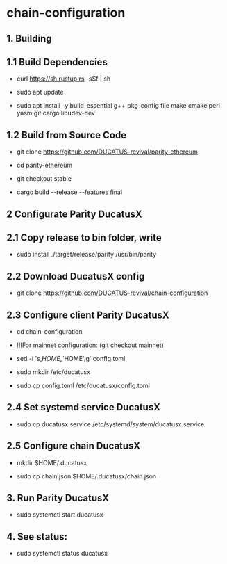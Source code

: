 # chain-configuration

## 1. Building

## 1.1 Build Dependencies

- curl https://sh.rustup.rs -sSf | sh

- sudo apt update

- sudo apt install -y build-essential g++ pkg-config file make cmake perl yasm git cargo libudev-dev

## 1.2 Build from Source Code

- git clone https://github.com/DUCATUS-revival/parity-ethereum

- cd parity-ethereum

- git checkout stable

- cargo build --release --features final

## 2 Configurate Parity DucatusX

## 2.1 Copy release to bin folder, write

- sudo install ./target/release/parity /usr/bin/parity

## 2.2 Download DucatusX config

- git clone https://github.com/DUCATUS-revival/chain-configuration

## 2.3 Configure client Parity DucatusX

- cd chain-configuration

- !!!For mainnet configuration: (git checkout mainnet)

- sed -i 's,$HOME,'$HOME',g' config.toml

- sudo mkdir /etc/ducatusx

- sudo cp config.toml /etc/ducatusx/config.toml

## 2.4 Set systemd service DucatusX

- sudo cp ducatusx.service /etc/systemd/system/ducatusx.service

## 2.5 Configure chain DucatusX

- mkdir $HOME/.ducatusx

- sudo cp chain.json $HOME/.ducatusx/chain.json

## 3. Run Parity DucatusX

- sudo systemctl start ducatusx

## 4. See status:

- sudo systemctl status ducatusx

